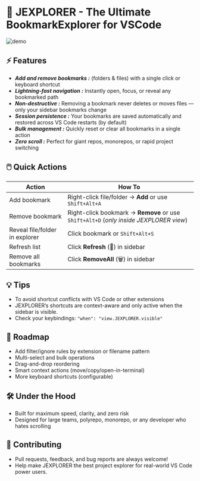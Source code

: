# 🚀 JEXPLORER - The Ultimate BookmarkExplorer for VSCode

![demo](logo_demonstration.gif)

## ⚡️ Features

- ***Add and remove bookmarks  :*** (folders & files) with a single click or keyboard shortcut
- ***Lightning-fast navigation  :*** Instantly open, focus, or reveal any bookmarked path
- ***Non-destructive  :*** Removing a bookmark never deletes or moves files — only your sidebar bookmarks change
- ***Session persistence  :*** Your bookmarks are saved automatically and restored across VS Code restarts (by default)
- ***Bulk management  :*** Quickly reset or clear all bookmarks in a single action
- ***Zero scroll  :*** Perfect for giant repos, monorepos, or rapid project switching

## 🖱️ Quick Actions

| Action                        | How To                                 |
|-------------------------------|----------------------------------------|
| Add bookmark                  | Right-click file/folder → **Add** or use `Shift+Alt+A` |
| Remove bookmark               | Right-click bookmark → **Remove** or use `Shift+Alt+D` (*only inside JEXPLORER view*) |
| Reveal file/folder in explorer| Click bookmark or `Shift+Alt+S`        |
| Refresh list                  | Click **Refresh** (🔄) in sidebar      |
| Remove all bookmarks          | Click **RemoveAll** (🗑️) in sidebar   |

## 💡 Tips

- To avoid shortcut conflicts with VS Code or other extensions
- JEXPLORER’s shortcuts are context-aware and only active when the sidebar is visible.
- Check your keybindings: `"when": "view.JEXPLORER.visible"`

## 🚧 Roadmap

- Add filter/ignore rules by extension or filename pattern
- Multi-select and bulk operations
- Drag-and-drop reordering
- Smart context actions (move/copy/open-in-terminal)
- More keyboard shortcuts (configurable)

## 🛠️ Under the Hood

- Built for maximum speed, clarity, and zero risk
- Designed for large teams, polyrepo, monorepo, or any developer who hates scrolling

## 📢 Contributing

- Pull requests, feedback, and bug reports are always welcome!
- Help make JEXPLORER the best project explorer for real-world VS Code power users.
